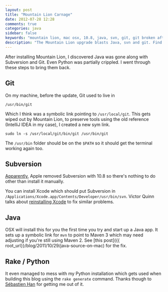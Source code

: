 ```yaml
---
layout: post
title: "Mountain Lion Carnage"
date: 2012-07-28 12:28
comments: true
categories: java
sidebar: false
keywords: "mountain lion, mac osx, 10.8, java, svn, git, git broken after mountain lion, svn broken after mountain lion"
description: "The Mountain Lion upgrade blasts Java, svn and git. Find out how to get them back"
---
```


After installing Mountain Lion, I discovered Java was gone along with Subversion and Git. Even Python was partially crippled. I went through these steps to bring them back.

<!-- more -->

## Git

On my machine, before the update, Git used to live in

    /usr/bin/git

Which I think was a symbolic link pointing to `/usr/local/git`. This gets wiped out by Mountain Lion, to preserve tools using the old reference (IntelliJ IDEA in my case), I created a new sym link.

    sudo ln -s /usr/local/git/bin/git /usr/bin/git


The `/usr/bin` folder should be on the `$PATH` so it should get the terminal working again too.


## Subversion

[Apparently](http://www.sublimetext.com/forum/viewtopic.php?f=3&p=34790), Apple removed Subversion with 10.8 so there's nothing to do other than install it manually.

You can install Xcode which should put Subversion in `/Applications/Xcode.app/Contents/Developer/usr/bin/svn`. Victor Quinn talks about [reinstalling Xcode](http://victorquinn.com/blog/2012/02/19/fix-git-svn-in-mountain-lion/) to fix similar problems.


## Java

OSX will install this for you the first time you try and start up a Java app. It sets up a symbolic link for `mvn` to point to Maven 3 which may need adjusting if you're still using Maven 2. See [this post]({{ root_url}}/blog/2011/10/29/java-source-on-mac) for the fix.


## Rake / Python

It even managed to mess with my Python installation which gets used when building this blog using the `rake generate` command. Thanks though to [Sébastien Han](http://www.sebastien-han.fr/blog/2012/07/26/broken-rake-after-update-to-mountain-lion/) for getting me out of it.

